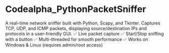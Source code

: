 # Codealpha_PythonPacketSniffer
A real-time network sniffer built with Python, Scapy, and Tkinter. Captures TCP, UDP, and ICMP packets, displaying source/destination IPs and protocols in a user-friendly GUI.  ✅ Live packet capture ✅ Start/Stop sniffing with a button ✅ Multi-threaded for smooth performance ✅ Works on Windows &amp; Linux (requires admin/root access)
